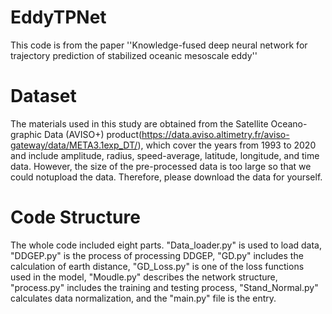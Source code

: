# EddyTPNet
This code is from the paper ''Knowledge-fused deep neural network for trajectory prediction of stabilized oceanic mesoscale eddy''
# Dataset
The materials used in this study are obtained from the Satellite Oceano-graphic Data (AVISO+) product(https://data.aviso.altimetry.fr/aviso-gateway/data/META3.1exp_DT/), which cover the years from 1993 to 2020 and include amplitude, radius, speed-average, latitude, longitude, and time data. However, the size of the pre-processed data is too large so that we could notupload the data. Therefore, please download the data for yourself.
# Code Structure
The whole code included eight parts. "Data_loader.py" is used to load data, "DDGEP.py" is the process of processing DDGEP, "GD.py" includes the calculation of earth distance, "GD_Loss.py" is one of the loss functions used in the model, "Moudle.py" describes the network structure, "process.py" includes the training and testing process, "Stand_Normal.py" calculates data normalization, and the "main.py" file is the entry.
